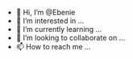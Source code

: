 - 👋 Hi, I’m @Ebenie
- 👀 I’m interested in ...
- 🌱 I’m currently learning ...
- 💞️ I’m looking to collaborate on ...
- 📫 How to reach me ...

<!---
Ebenie/Ebenie is a ✨ special ✨ repository because its `README.md` (this file) appears on your GitHub profile.
You can click the Preview link to take a look at your changes.
--->
